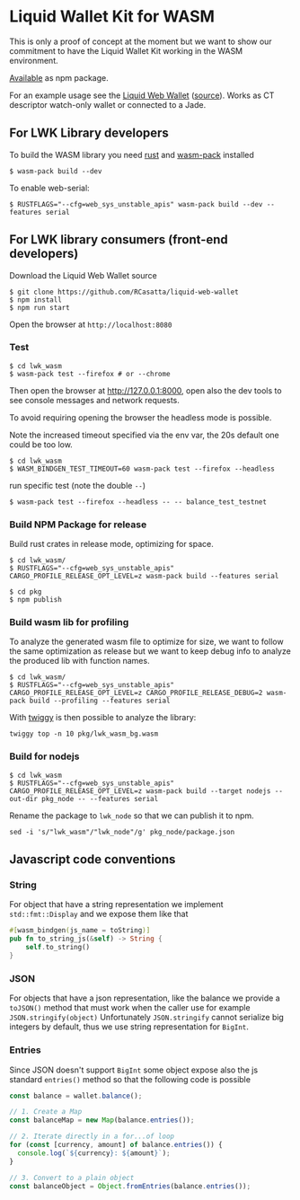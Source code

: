 
# Liquid Wallet Kit for WASM

This is only a proof of concept at the moment but we want to show our commitment to have the 
Liquid Wallet Kit working in the WASM environment.

[Available](https://www.npmjs.com/package/lwk_wasm) as npm package.

For an example usage see the [Liquid Web Wallet](https://liquidwebwallet.org/) ([source](https://github.com/RCasatta/liquid-web-wallet)). Works as CT descriptor watch-only wallet or connected to a Jade.


## For LWK Library developers

To build the WASM library you need [rust](https://www.rust-lang.org/learn/get-started) and
[wasm-pack](https://rustwasm.github.io/wasm-pack/installer/) installed

```shell
$ wasm-pack build --dev
```

To enable web-serial:

```shell
$ RUSTFLAGS="--cfg=web_sys_unstable_apis" wasm-pack build --dev --features serial
```

## For LWK library consumers (front-end developers)

Download the Liquid Web Wallet source

```shell
$ git clone https://github.com/RCasatta/liquid-web-wallet
$ npm install
$ npm run start
```

Open the browser at `http://localhost:8080`

### Test

```shell
$ cd lwk_wasm
$ wasm-pack test --firefox # or --chrome
```

Then open the browser at http://127.0.0.1:8000, open also the dev tools to see console messages and
network requests.

To avoid requiring opening the browser the headless mode is possible.

Note the increased timeout specified via the env var, the 20s default one could be too low.

```shell
$ cd lwk_wasm
$ WASM_BINDGEN_TEST_TIMEOUT=60 wasm-pack test --firefox --headless
```

run specific test (note the double `--`)

```shell
$ wasm-pack test --firefox --headless -- -- balance_test_testnet
```

### Build NPM Package for release

Build rust crates in release mode, optimizing for space.

```shell
$ cd lwk_wasm/
$ RUSTFLAGS="--cfg=web_sys_unstable_apis" CARGO_PROFILE_RELEASE_OPT_LEVEL=z wasm-pack build --features serial
```

```shell
$ cd pkg
$ npm publish
```

### Build wasm lib for profiling

To analyze the generated wasm file to optimize for size, we want to follow the same optimization
as release but we want to keep debug info to analyze the produced lib with function names.

```shell
$ cd lwk_wasm/
$ RUSTFLAGS="--cfg=web_sys_unstable_apis" CARGO_PROFILE_RELEASE_OPT_LEVEL=z CARGO_PROFILE_RELEASE_DEBUG=2 wasm-pack build --profiling --features serial
```

With [twiggy](https://github.com/rustwasm/twiggy) is then possible to analyze the library:

```shell
twiggy top -n 10 pkg/lwk_wasm_bg.wasm
```

### Build for nodejs

```shell
$ cd lwk_wasm
$ RUSTFLAGS="--cfg=web_sys_unstable_apis" CARGO_PROFILE_RELEASE_OPT_LEVEL=z wasm-pack build --target nodejs --out-dir pkg_node -- --features serial
```

Rename the package to `lwk_node` so that we can publish it to npm.

```shell
sed -i 's/"lwk_wasm"/"lwk_node"/g' pkg_node/package.json
```


## Javascript code conventions

### String

For object that have a string representation we implement `std::fmt::Display` and we expose them like that

```rust
#[wasm_bindgen(js_name = toString)]
pub fn to_string_js(&self) -> String {
    self.to_string()
}
```

### JSON

For objects that have a json representation, like the balance we provide a `toJSON()` method that must work when the caller use for example `JSON.stringify(object)`
Unfortunately `JSON.stringify` cannot serialize big integers  by default, thus we use string representation for `BigInt`.

### Entries

Since JSON doesn't support `BigInt` some object expose also the js standard `entries()` method so that the following code is possible

```js
const balance = wallet.balance();

// 1. Create a Map
const balanceMap = new Map(balance.entries());

// 2. Iterate directly in a for...of loop
for (const [currency, amount] of balance.entries()) {
  console.log(`${currency}: ${amount}`);
}

// 3. Convert to a plain object
const balanceObject = Object.fromEntries(balance.entries());
```
